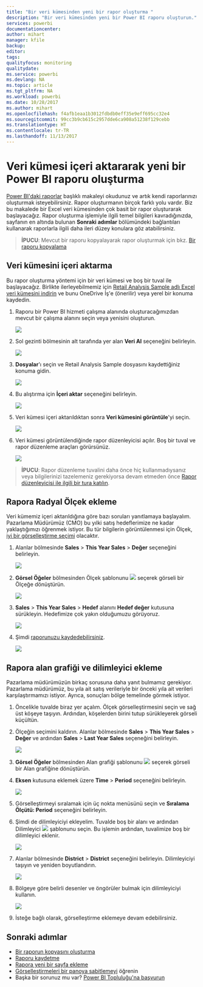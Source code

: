 ```yaml
---
title: "Bir veri kümesinden yeni bir rapor oluşturma "
description: "Bir veri kümesinden yeni bir Power BI raporu oluşturun."
services: powerbi
documentationcenter: 
author: mihart
manager: kfile
backup: 
editor: 
tags: 
qualityfocus: monitoring
qualitydate: 
ms.service: powerbi
ms.devlang: NA
ms.topic: article
ms.tgt_pltfrm: NA
ms.workload: powerbi
ms.date: 10/28/2017
ms.author: mihart
ms.openlocfilehash: f4afb1eaa1b3012fdbdb0eff35e9eff695cc32e4
ms.sourcegitcommit: 99cc3b9cb615c2957dde6ca908a51238f129cebb
ms.translationtype: HT
ms.contentlocale: tr-TR
ms.lasthandoff: 11/13/2017
---
```

# <a name="create-a-new-power-bi-report-by-importing-a-dataset"></a>Veri kümesi içeri aktararak yeni bir Power BI raporu oluşturma
[Power BI'daki raporlar](service-reports.md) başlıklı makaleyi okudunuz ve artık kendi raporlarınızı oluşturmak isteyebilirsiniz. Rapor oluşturmanın birçok farklı yolu vardır. Biz bu makalede bir Excel veri kümesinden çok basit bir rapor oluşturarak başlayacağız. Rapor oluşturma işlemiyle ilgili temel bilgileri kavradığınızda, sayfanın en altında bulunan **Sonraki adımlar** bölümündeki bağlantıları kullanarak raporlarla ilgili daha ileri düzey konulara göz atabilirsiniz.  

> **İPUCU**: Mevcut bir raporu kopyalayarak rapor oluşturmak için bkz. [Bir raporu kopyalama](power-bi-report-copy.md)
> 
> 

## <a name="import-the-dataset"></a>Veri kümesini içeri aktarma
Bu rapor oluşturma yöntemi için bir veri kümesi ve boş bir tuval ile başlayacağız. Birlikte ilerleyebilmemiz için [Retail Analysis Sample adlı Excel veri kümesini indirin](http://go.microsoft.com/fwlink/?LinkId=529778) ve bunu OneDrive İş'e (önerilir) veya yerel bir konuma kaydedin.

1. Raporu bir Power BI hizmeti çalışma alanında oluşturacağımızdan mevcut bir çalışma alanını seçin veya yenisini oluşturun.
   
   ![](media/service-report-create-new/power-bi-workspaces2.png)
2. Sol gezinti bölmesinin alt tarafında yer alan **Veri Al** seçeneğini belirleyin.
   
   ![](media/service-report-create-new/power-bi-get-data3.png)
3. **Dosyalar**'ı seçin ve Retail Analysis Sample dosyasını kaydettiğiniz konuma gidin.
   
    ![](media/service-report-create-new/power-bi-select-files.png)
4. Bu alıştırma için **İçeri aktar** seçeneğini belirleyin.
   
   ![](media/service-report-create-new/power-bi-import.png)
5. Veri kümesi içeri aktarıldıktan sonra **Veri kümesini görüntüle**'yi seçin.
   
   ![](media/service-report-create-new/power-bi-view-dataset.png)
6. Veri kümesi görüntülendiğinde rapor düzenleyicisi açılır.  Boş bir tuval ve rapor düzenleme araçları görürsünüz.
   
   ![](media/service-report-create-new/power-bi-blank-report.png)

> **İPUCU**: Rapor düzenleme tuvalini daha önce hiç kullanmadıysanız veya bilgilerinizi tazelemeniz gerekiyorsa devam etmeden önce [Rapor düzenleyicisi ile ilgili bir tura katılın](service-the-report-editor-take-a-tour.md).
> 
> 

## <a name="add-a-radial-gauge-to-the-report"></a>Rapora Radyal Ölçek ekleme
Veri kümemiz içeri aktarıldığına göre bazı soruları yanıtlamaya başlayalım.  Pazarlama Müdürümüz (CMO) bu yılki satış hedeflerimize ne kadar yaklaştığımızı öğrenmek istiyor. Bu tür bilgilerin görüntülenmesi için Ölçek, [iyi bir görselleştirme seçimi](power-bi-report-visualizations.md) olacaktır.

1. Alanlar bölmesinde **Sales** > **This Year Sales** > **Değer** seçeneğini belirleyin.
   
    ![](media/service-report-create-new/power-bi-report-step1.png)
2. **Görsel Öğeler** bölmesinden Ölçek şablonunu ![](media/service-report-create-new/powerbi-gauge-icon.png) seçerek görseli bir Ölçeğe dönüştürün.
   
    ![](media/service-report-create-new/power-bi-report-step2.png)
3. **Sales** > **This Year Sales** > **Hedef** alanını **Hedef değer** kutusuna sürükleyin. Hedefimize çok yakın olduğumuzu görüyoruz.
   
    ![](media/service-report-create-new/power-bi-report-step3.png)
4. Şimdi [raporunuzu kaydedebilirsiniz](service-report-save.md).
   
   ![](media/service-report-create-new/powerbi-save.png)

## <a name="add-an-area-chart-and-slicer-to-the-report"></a>Rapora alan grafiği ve dilimleyici ekleme
Pazarlama müdürümüzün birkaç sorusuna daha yanıt bulmamız gerekiyor. Pazarlama müdürümüz, bu yıla ait satış verileriyle bir önceki yıla ait verileri karşılaştırmamızı istiyor. Ayrıca, sonuçları bölge temelinde görmek istiyor.

1. Öncelikle tuvalde biraz yer açalım. Ölçek görselleştirmesini seçin ve sağ üst köşeye taşıyın. Ardından, köşelerden birini tutup sürükleyerek görseli küçültün.
2. Ölçeğin seçimini kaldırın. Alanlar bölmesinde **Sales** > **This Year Sales** > **Değer** ve ardından **Sales** > **Last Year Sales** seçeneğini belirleyin.
   
    ![](media/service-report-create-new/power-bi-report-step4.png)
3. **Görsel Öğeler** bölmesinden Alan grafiği şablonunu ![](media/service-report-create-new/power-bi-areachart-icon.png) seçerek görseli bir Alan grafiğine dönüştürün.
4. **Eksen** kutusuna eklemek üzere **Time** > **Period** seçeneğini belirleyin.
   
    ![](media/service-report-create-new/power-bi-report-step5.png)
5. Görselleştirmeyi sıralamak için üç nokta menüsünü seçin ve **Sıralama Ölçütü: Period** seçeneğini belirleyin.
6. Şimdi de dilimleyiciyi ekleyelim. Tuvalde boş bir alanı ve ardından Dilimleyici ![](media/service-report-create-new/power-bi-slicer-icon.png) şablonunu seçin. Bu işlemin ardından, tuvalimize boş bir dilimleyici eklenir.
   
    ![](media/service-report-create-new/power-bi-report-step6.png)    
7. Alanlar bölmesinde **District** > **District** seçeneğini belirleyin. Dilimleyiciyi taşıyın ve yeniden boyutlandırın.
   
    ![](media/service-report-create-new/power-bi-report-step7.png)  
8. Bölgeye göre belirli desenler ve öngörüler bulmak için dilimleyiciyi kullanın.
   
   ![](media/service-report-create-new/power-bi-slicer-video2.gif)  
9. İsteğe bağlı olarak, görselleştirme eklemeye devam edebilirsiniz.

## <a name="next-steps"></a>Sonraki adımlar
* [Bir raporun kopyasını oluşturma](power-bi-report-copy.md)
* [Raporu kaydetme](service-report-save.md)    
* [Rapora yeni bir sayfa ekleme](power-bi-report-add-page.md)  
* [Görselleştirmeleri bir panoya sabitlemeyi](service-dashboard-pin-tile-from-report.md) öğrenin    
* Başka bir sorunuz mu var? [Power BI Topluluğu'na başvurun](http://community.powerbi.com/)

